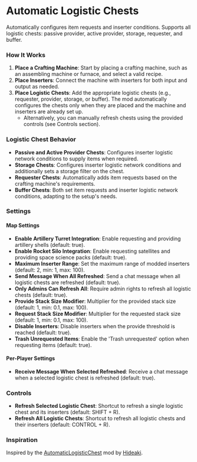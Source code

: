 # Automatic Logistic Chests

Automatically configures item requests and inserter conditions. Supports all logistic chests: passive provider, active provider, storage, requester, and buffer.

### How It Works

1. **Place a Crafting Machine**: Start by placing a crafting machine, such as an assembling machine or furnace, and select a valid recipe.
2. **Place Inserters**: Connect the machine with inserters for both input and output as needed.
3. **Place Logistic Chests**: Add the appropriate logistic chests (e.g., requester, provider, storage, or buffer). The mod automatically configures the chests only when they are placed and the machine and inserters are already set up.
   - Alternatively, you can manually refresh chests using the provided controls (see Controls section).

### Logistic Chest Behavior

- **Passive and Active Provider Chests**: Configures inserter logistic network conditions to supply items when required.
- **Storage Chests**: Configures inserter logistic network conditions and additionally sets a storage filter on the chest.
- **Requester Chests**: Automatically adds item requests based on the crafting machine's requirements.
- **Buffer Chests**: Both set item requests and inserter logistic network conditions, adapting to the setup's needs.

### Settings

#### Map Settings

- **Enable Artillery Turret Integration**: Enable requesting and providing artillery shells (default: true).
- **Enable Rocket Silo Integration**: Enable requesting satellites and providing space science packs (default: true).
- **Maximum Inserter Range**: Set the maximum range of modded inserters (default: 2, min: 1, max: 100).
- **Send Message When All Refreshed**: Send a chat message when all logistic chests are refreshed (default: true).
- **Only Admins Can Refresh All**: Require admin rights to refresh all logistic chests (default: true).
- **Provide Stack Size Modifier**: Multiplier for the provided stack size (default: 1, min: 0.1, max: 100).
- **Request Stack Size Modifier**: Multiplier for the requested stack size (default: 1, min: 0.1, max: 100).
- **Disable Inserters**: Disable inserters when the provide threshold is reached (default: true).
- **Trash Unrequested Items**: Enable the 'Trash unrequested' option when requesting items (default: true).

#### Per-Player Settings

- **Receive Message When Selected Refreshed**: Receive a chat message when a selected logistic chest is refreshed (default: true).

### Controls

- **Refresh Selected Logistic Chest**: Shortcut to refresh a single logistic chest and its inserters (default: SHIFT + R).
- **Refresh All Logistic Chests**: Shortcut to refresh all logistic chests and their inserters (default: CONTROL + R).

### Inspiration

Inspired by the [AutomaticLogisticChest](https://mods.factorio.com/mod/AutomaticLogisticChest) mod by [Hideaki](https://mods.factorio.com/user/Hideaki).
